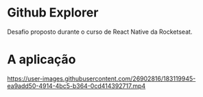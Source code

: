 # Github Explorer
Desafio proposto durante o curso de React Native da Rocketseat.

# A aplicação

https://user-images.githubusercontent.com/26902816/183119945-ea9add50-4914-4bc5-b364-0cd414392717.mp4
